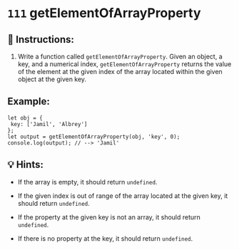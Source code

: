 # `111` getElementOfArrayProperty

## 📝 Instructions:

1. Write a function called `getElementOfArrayProperty`. Given an object, a key, and a numerical index, `getElementOfArrayProperty` returns the value of the element at the given index of the array located within the given object at the given key.

## Example:

```Js
let obj = {
 key: ['Jamil', 'Albrey']
};
let output = getElementOfArrayProperty(obj, 'key', 0); 
console.log(output); // --> 'Jamil'
```

## 💡 Hints:

+ If the array is empty, it should return `undefined`.

+ If the given index is out of range of the array located at the given key, it should return `undefined`.

+ If the property at the given key is not an array, it should return `undefined`.

+ If there is no property at the key, it should return `undefined`.